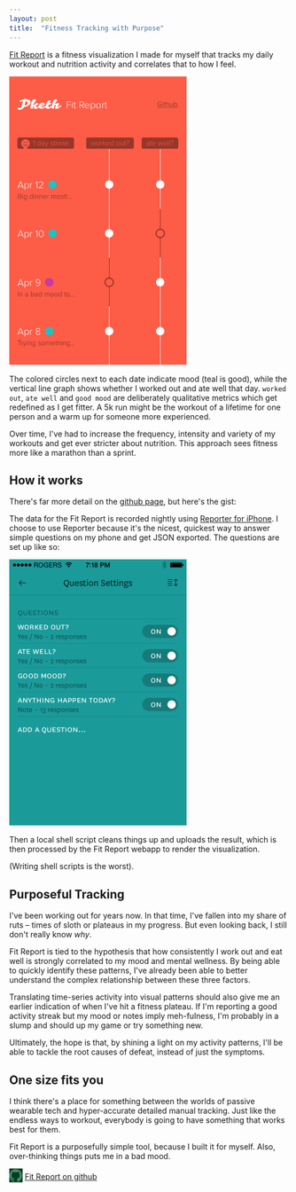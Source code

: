 ```yaml
---
layout: post
title:  "Fitness Tracking with Purpose"
---
```


[Fit Report][fit-report] is a fitness visualization I made for myself that tracks my daily workout and nutrition activity and correlates that to how I feel.

[<img src="/images/2014/fit-report.png" width="320">][fit-report]

The colored circles next to each date indicate mood (teal is good), while the vertical line graph shows whether I worked out and ate well that day. `worked out`, `ate well` and `good mood` are deliberately qualitative metrics which get redefined as I get fitter. A 5k run might be the workout of a lifetime for one person and a warm up for someone more experienced.

Over time, I've had to increase the frequency, intensity and variety of my workouts and get ever stricter about nutrition. This approach sees fitness more like a marathon than a sprint.

## How it works

There's far more detail on the [github page][github], but here's the gist:

The data for the Fit Report is recorded nightly using [Reporter for iPhone][reporter-app]. I choose to use Reporter because it's the nicest, quickest way to answer simple questions on my phone and get JSON exported. The questions are set up like so:

<img src="/images/2014/reporter-questions.png" width="320">

Then a local shell script cleans things up and uploads the result, which is then processed by the Fit Report webapp to render the visualization.

(Writing shell scripts is the worst).

## Purposeful Tracking

I've been working out for years now. In that time, I've fallen into my share of ruts – times of sloth or plateaus in my progress. But even looking back, I still don't really know _why_.

Fit Report is tied to the hypothesis that how consistently I work out and eat well is strongly correlated to my mood and mental wellness. By being able to quickly identify these patterns, I've already been able to better understand the complex relationship between these three factors.

Translating time-series activity into visual patterns should also give me an earlier indication of when I've hit a fitness plateau. If I'm reporting a good activity streak but my mood or notes imply meh-fulness, I'm probably in a slump and should up my game or try something new.

Ultimately, the hope is that, by shining a light on my activity patterns, I'll be able to tackle the root causes of defeat, instead of just the symptoms.

## One size fits you

I think there's a place for something between the worlds of passive wearable tech and hyper-accurate detailed manual tracking. Just like the endless ways to workout, everybody is going to have something that works best for them.

Fit Report is a purposefully simple tool, because I built it for myself. Also, over-thinking things puts me in a bad mood.

<img src="/images/github-logo@2x.png" width="24" height="25" class="no-shadow" style="vertical-align: -30%"> [Fit Report on github][github]

[reporter-app]: http://www.reporter-app.com
[fit-report]:   http://pketh.github.io/fit-report/
[buster]:       https://medium.com/buster-benson/7da6f22b8e2c
[github]:       https://github.com/pketh/fit-report
[lift]:         https://lift.do
[myfitnesspal]: http://www.myfitnesspal.com